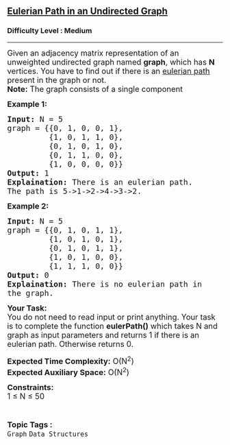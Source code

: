 <h2><a href="https://www.geeksforgeeks.org/problems/eulerian-path-in-an-undirected-graph5052/1?itm_source=geeksforgeeks&itm_medium=article&itm_campaign=bottom_sticky_on_article">Eulerian Path in an Undirected Graph</a></h2><h3>Difficulty Level : Medium</h3><hr><div class="problems_problem_content__Xm_eO"><p><span style="font-size: 18px;">Given an adjacency matrix representation of an unweighted undirected graph named&nbsp;<strong>graph</strong>, which has <strong>N</strong> vertices. You have to find out if there is an <a href="https://en.wikipedia.org/wiki/Eulerian_path">eulerian path</a> present in the graph&nbsp;or not.<br><strong>Note:</strong> The graph consists of a single component</span></p>
<p><strong><span style="font-size: 18px;">Example 1:</span></strong></p>
<pre><span style="font-size: 18px;"><strong>Input:</strong> N = 5
graph = {{0, 1, 0, 0, 1}, 
&nbsp;        {1, 0, 1, 1, 0}, 
&nbsp;        {0, 1, 0, 1, 0}, 
&nbsp;        {0, 1, 1, 0, 0}, 
&nbsp;        {1, 0, 0, 0, 0}}
<strong>Output:</strong> 1
<strong>Explaination:</strong> There is an eulerian path. 
The path is 5-&gt;1-&gt;2-&gt;4-&gt;3-&gt;2.</span></pre>
<p><strong><span style="font-size: 18px;">Example 2:</span></strong></p>
<pre><span style="font-size: 18px;"><strong>Input:</strong> N = 5
graph = {{0, 1, 0, 1, 1}, 
&nbsp;        {1, 0, 1, 0, 1}, 
&nbsp;        {0, 1, 0, 1, 1}, 
&nbsp;        {1, 0, 1, 0, 0}, 
&nbsp;        {1, 1, 1, 0, 0}}
<strong>Output:</strong> 0
<strong>Explaination:</strong> There is no eulerian path in 
the graph.</span></pre>
<p><span style="font-size: 18px;"><strong>Your Task:</strong><br>You do not need to read input or print anything. Your task is to complete the function <strong>eulerPath()</strong> which takes N and graph as input parameters and returns 1 if there is an eulerian path. Otherwise returns 0.</span></p>
<p><span style="font-size: 18px;"><strong>Expected Time Complexity:</strong> O(N<sup>2</sup>)<br><strong>Expected Auxiliary Space:</strong> O(N<sup>2</sup>)</span></p>
<p><span style="font-size: 18px;"><strong>Constraints:</strong><br>1 ≤ N ≤ 50&nbsp;</span></p></div><br><p><span style=font-size:18px><strong>Topic Tags : </strong><br><code>Graph</code>&nbsp;<code>Data Structures</code>&nbsp;